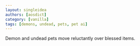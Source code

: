 ```yaml
---
layout: singleidea
authors: [aosdict]
category: [vanilla]
tags: [demons, undead, pets, pet ai]
---
```

Demon and undead pets move reluctantly over blessed items.
